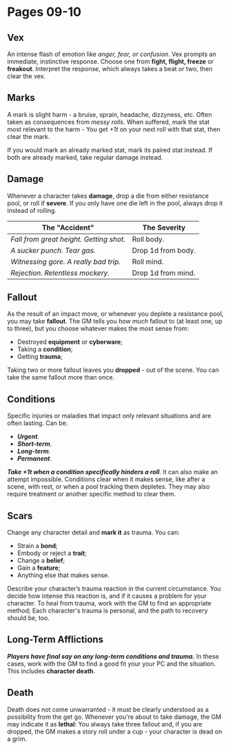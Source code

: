 # Pages 09-10

## Vex

An intense flash of emotion like _anger, fear, or confusion_. Vex prompts an immediate, instinctive response. Choose one from **fight, flight, freeze** or **freakout**. Interpret the response, which always takes a beat or two, then clear the vex.

## Marks

A mark is slight harm - a bruise, sprain, headache, dizzyness, etc. Often taken as consequences from _messy rolls_. When suffered, mark the stat most relevant to the harm - You get _+1t_ on your next roll with that stat, then clear the mark.

If you would mark an already marked stat, mark its paired stat instead. If both are already marked, take regular damage instead.

## Damage

Whenever a character takes **damage**, drop a die from either resistance pool, or roll if **severe**. If you only have one die left in the pool, always drop it instead of rolling.

| The "Accident"                          | The Severity       |
| --------------------------------------- | ------------------ |
| _Fall from great height. Getting shot._ | Roll body.         |
| _A sucker punch. Tear gas._             | Drop 1d from body. |
| _Witnessing gore. A really bad trip._   | Roll mind.         |
| _Rejection. Relentless mockery._        | Drop 1d from mind. |

## Fallout

As the result of an impact move, or whenever you deplete a resistance pool, you may take **fallout**. The GM tells you _how much_ fallout to (at least one, up to three), but you choose whatever makes the most sense from:

- Destroyed **equipment** or **cyberware**;
- Taking a **condition**;
- Getting **trauma**;

Taking two or more fallout leaves you **dropped** - out of the scene. You can take the same fallout more than once.

## Conditions

Specific injuries or maladies that impact only relevant situations and are often lasting. Can be:

- **_Urgent_**.
- **_Short-term_**.
- **_Long-term_**.
- **_Permanent_**.

**_Take +1t when a condition specifically hinders a roll_**. It can also make an attempt impossible. Conditions clear when it makes sense, like after a scene, with rest, or when a pool tracking them depletes. They may also require treatment or another specific method to clear them.

## Scars

Change any character detail and **mark it** as trauma. You can:

- Strain a **bond**;
- Embody or reject a **trait**;
- Change a **belief**;
- Gain a **feature**;
- Anything else that makes sense.

Describe your character’s trauma reaction in the current circumstance. You decide how intense this reaction is, and if it causes a problem for your character. To heal from trauma, work with the GM to find an appropriate method; Each character's trauma is personal, and the path to recovery should be, too.

## Long-Term Afflictions

**_Players have final say on any long-term conditions and trauma._** In these cases, work with the GM to find a good fit your your PC and the situation. This includes **character death**.

## Death

Death does not come unwarranted - it must be clearly understood as a possibility from the get go. Whenever you're about to take damage, the GM may indicate it as **lethal**: You always take three fallout and, if you are dropped, the GM makes a story roll under a cup - your character is dead on a grim.

